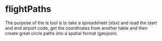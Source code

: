 # flightPaths
The purpose of the is tool is to take a spreadsheet (xlsx) and read the start and end airport code, get the coordinates from another table and then create great circle paths into a spatial format (geojson). 
